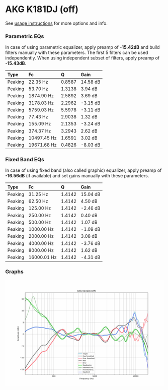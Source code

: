 # AKG K181DJ (off)
See [usage instructions](https://github.com/jaakkopasanen/AutoEq#usage) for more options and info.

### Parametric EQs
In case of using parametric equalizer, apply preamp of **-15.42dB** and build filters manually
with these parameters. The first 5 filters can be used independently.
When using independent subset of filters, apply preamp of **-15.43dB**.

| Type    | Fc          |      Q | Gain     |
|:--------|:------------|:-------|:---------|
| Peaking | 22.35 Hz    | 0.8587 | 14.58 dB |
| Peaking | 53.70 Hz    | 1.3138 | 3.94 dB  |
| Peaking | 1874.90 Hz  | 2.5892 | 3.69 dB  |
| Peaking | 3178.03 Hz  | 2.2962 | -3.15 dB |
| Peaking | 5759.03 Hz  | 5.5978 | -3.11 dB |
| Peaking | 77.43 Hz    | 2.9038 | 1.32 dB  |
| Peaking | 155.09 Hz   | 2.1353 | -3.24 dB |
| Peaking | 374.37 Hz   | 3.2943 | 2.62 dB  |
| Peaking | 10497.45 Hz | 1.6591 | 3.02 dB  |
| Peaking | 19671.68 Hz | 0.4826 | -8.03 dB |

### Fixed Band EQs
In case of using fixed band (also called graphic) equalizer, apply preamp of **-16.56dB**
(if available) and set gains manually with these parameters.

| Type    | Fc          |      Q | Gain     |
|:--------|:------------|:-------|:---------|
| Peaking | 31.25 Hz    | 1.4142 | 15.04 dB |
| Peaking | 62.50 Hz    | 1.4142 | 4.50 dB  |
| Peaking | 125.00 Hz   | 1.4142 | -2.46 dB |
| Peaking | 250.00 Hz   | 1.4142 | 0.40 dB  |
| Peaking | 500.00 Hz   | 1.4142 | 1.07 dB  |
| Peaking | 1000.00 Hz  | 1.4142 | -1.09 dB |
| Peaking | 2000.00 Hz  | 1.4142 | 3.08 dB  |
| Peaking | 4000.00 Hz  | 1.4142 | -3.76 dB |
| Peaking | 8000.00 Hz  | 1.4142 | 1.62 dB  |
| Peaking | 16000.01 Hz | 1.4142 | -4.31 dB |

### Graphs
![](./AKG%20K181DJ%20(off).png)